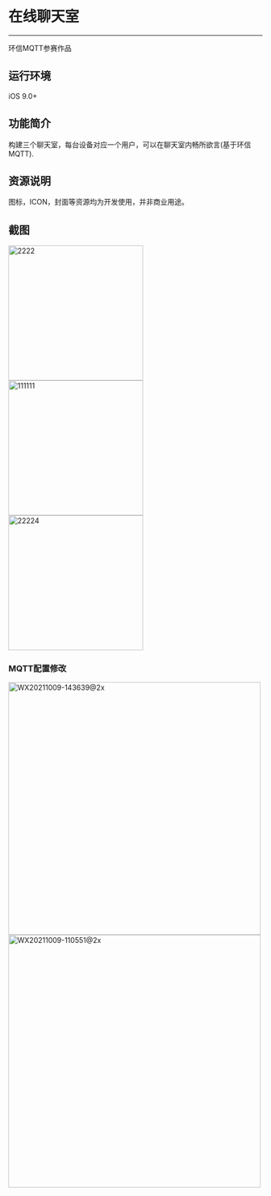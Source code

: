 
# 在线聊天室

*******************
环信MQTT参赛作品

## 运行环境
iOS 9.0+

## 功能简介
构建三个聊天室，每台设备对应一个用户，可以在聊天室内畅所欲言(基于环信MQTT).

## 资源说明
图标，ICON，封面等资源均为开发使用，并非商业用途。

## 截图
<img width="267" alt="2222" src="https://user-images.githubusercontent.com/15797691/130083321-7b8b0c0e-a9b3-4787-a2fc-d216bdfeba77.png">

<img width="267" alt="111111" src="https://user-images.githubusercontent.com/15797691/130083346-7f432482-6928-4698-8534-bd3a783f9bd8.png">

<img width="267" alt="22224" src="https://user-images.githubusercontent.com/15797691/130083365-2e67ca52-cff5-46bf-a159-56380392756f.png">


### MQTT配置修改
<img width="500" alt="WX20211009-143639@2x" src="https://user-images.githubusercontent.com/15797691/136647138-4cd3804f-bf01-446d-9552-2be0d97717ff.png">
<img width="500" alt="WX20211009-110551@2x" src="https://user-images.githubusercontent.com/15797691/136647095-d1d4790a-aa13-49ae-aceb-3973f851461c.png">






